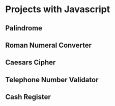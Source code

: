 # Projects with Javascript

## Palindrome

## Roman Numeral Converter

## Caesars Cipher

## Telephone Number Validator

## Cash Register

